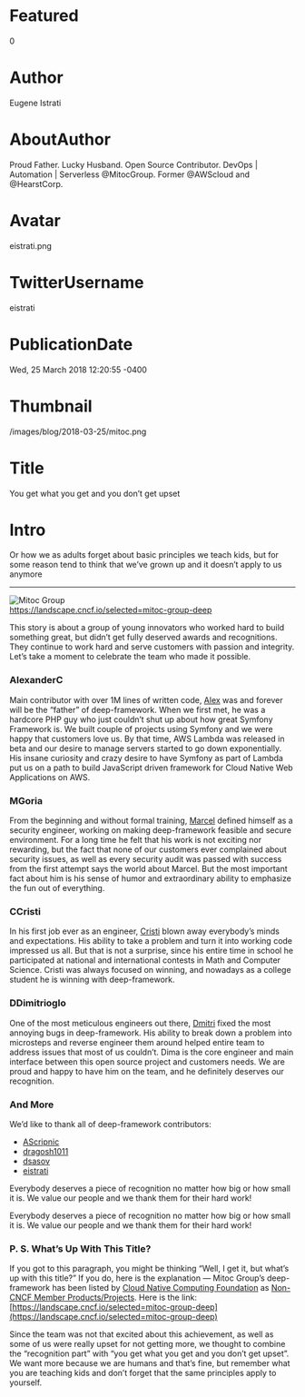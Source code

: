 # Featured
0

# Author
Eugene Istrati

# AboutAuthor
Proud Father. Lucky Husband. Open Source Contributor. DevOps | Automation | Serverless @MitocGroup. Former @AWScloud and @HearstCorp.

# Avatar
eistrati.png

# TwitterUsername
eistrati

# PublicationDate
Wed, 25 March 2018 12:20:55 -0400

# Thumbnail
/images/blog/2018-03-25/mitoc.png

# Title
You get what you get and you don’t get upset

# Intro
Or how we as adults forget about basic principles we teach kids, but for some reason tend to think that we’ve grown up and it doesn’t apply to us anymore

---

<div class="padd25px">
    <img src="/images/blog/2018-03-25/mitoc.png" alt="Mitoc Group" />
    <div class="center img-description">
       <a href="https://landscape.cncf.io/selected=mitoc-group-deep" target="_blank">https://landscape.cncf.io/selected=mitoc-group-deep</a>
    </div>
</div>

This story is about a group of young innovators who worked hard to build something great, but didn’t get fully deserved awards and recognitions. They continue to work hard and serve customers with passion and integrity. Let’s take a moment to celebrate the team who made it possible.

### AlexanderC

Main contributor with over 1M lines of written code, [Alex](https://github.com/AlexanderC) was and forever will be the “father” of deep-framework. When we first met, he was a hardcore PHP guy who just couldn’t shut up about how great Symfony Framework is. We built couple of projects using Symfony and we were happy that customers love us. By that time, AWS Lambda was released in beta and our desire to manage servers started to go down exponentially. His insane curiosity and crazy desire to have Symfony as part of Lambda put us on a path to build JavaScript driven framework for Cloud Native Web Applications on AWS.

### MGoria

From the beginning and without formal training, [Marcel](https://github.com/mgoria) defined himself as a security engineer, working on making deep-framework feasible and secure environment. For a long time he felt that his work is not exciting nor rewarding, but the fact that none of our customers ever complained about security issues, as well as every security audit was passed with success from the first attempt says the world about Marcel. But the most important fact about him is his sense of humor and extraordinary ability to emphasize the fun out of everything.

### CCristi

In his first job ever as an engineer, [Cristi](https://github.com/CCristi) blown away everybody’s minds and expectations. His ability to take a problem and turn it into working code impressed us all. But that is not a surprise, since his entire time in school he participated at national and international contests in Math and Computer Science. Cristi was always focused on winning, and nowadays as a college student he is winning with deep-framework.

### DDimitrioglo

One of the most meticulous engineers out there, [Dmitri](https://github.com/ddimitrioglo) fixed the most annoying bugs in deep-framework. His ability to break down a problem into microsteps and reverse engineer them around helped entire team to address issues that most of us couldn’t. Dima is the core engineer and main interface between this open source project and customers needs. We are proud and happy to have him on the team, and he definitely deserves our recognition.

### And More

We’d like to thank all of deep-framework contributors:

- [AScripnic](https://github.com/AScripnic)
- [dragosh1011](https://github.com/dragosh1011)
- [dsasov](https://github.com/dsasov)
- [eistrati](https://github.com/eistrati)

Everybody deserves a piece of recognition no matter how big or how small it is. We value our people and we thank them for their hard work!

Everybody deserves a piece of recognition no matter how big or how small it is. We value our people and we thank them for their hard work!

### P. S. What’s Up With This Title?

If you got to this paragraph, you might be thinking “Well, I get it, but what’s up with this title?” If you do, here is the explanation — Mitoc Group’s deep-framework has been listed by [Cloud Native Computing Foundation](https://cncf.io/) as [Non-CNCF Member Products/Projects](https://landscape.cncf.io/cncf=no). Here is the link: [https://landscape.cncf.io/selected=mitoc-group-deep](https://landscape.cncf.io/selected=mitoc-group-deep)

Since the team was not that excited about this achievement, as well as some of us were really upset for not getting more, we thought to combine the “recognition part” with “you get what you get and you don’t get upset”. We want more because we are humans and that’s fine, but remember what you are teaching kids and don’t forget that the same principles apply to yourself.
